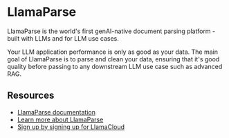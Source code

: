 # LlamaParse

LlamaParse is the world's first genAI-native document parsing platform - built with LLMs and for LLM use cases.

Your LLM application performance is only as good as your data. The main goal of LlamaParse is to parse and clean your data, ensuring that it's good quality before passing to any downstream LLM use case such as advanced RAG.

## Resources

- [LlamaParse documentation](https://docs.cloud.llamaindex.ai/llamaparse/overview)
- [Learn more about LlamaParse](https://www.llamaindex.ai/llamaparse)
- [Sign up by signing up for LlamaCloud](https://cloud.llamaindex.ai/)
